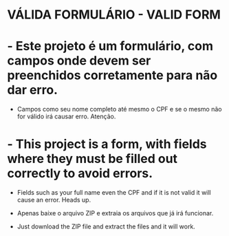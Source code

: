 # VÁLIDA FORMULÁRIO - VALID FORM

# - Este projeto é um formulário, com campos onde devem ser preenchidos corretamente para não dar erro. 
- Campos como seu nome completo até mesmo o CPF e se o mesmo não for válido irá causar erro. Atenção.
# - This project is a form, with fields where they must be filled out correctly to avoid errors. 
- Fields such as your full name even the CPF and if it is not valid it will cause an error. Heads up.

- Apenas baixe o arquivo ZIP e extraia os arquivos que já irá funcionar.
- Just download the ZIP file and extract the files and it will work.
